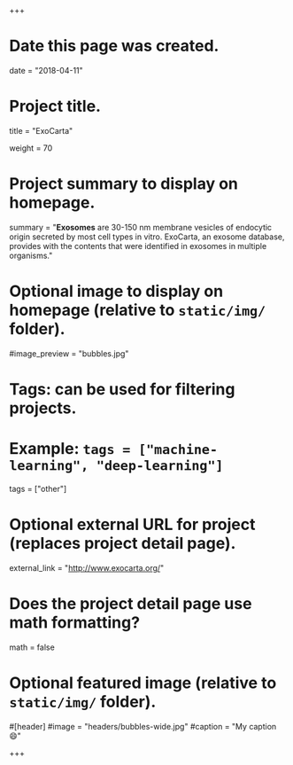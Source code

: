 +++
# Date this page was created.
date = "2018-04-11"

# Project title.
 title = "ExoCarta"

weight = 70
# Project summary to display on homepage.
summary = "**Exosomes** are 30-150 nm membrane vesicles of endocytic origin secreted by most cell types in vitro. ExoCarta, an exosome database, provides with the contents that were identified in exosomes in multiple organisms."

# Optional image to display on homepage (relative to `static/img/` folder).
#image_preview = "bubbles.jpg"

# Tags: can be used for filtering projects.
# Example: `tags = ["machine-learning", "deep-learning"]`
tags = ["other"]

# Optional external URL for project (replaces project detail page).
external_link = "http://www.exocarta.org/"

# Does the project detail page use math formatting?
math = false

# Optional featured image (relative to `static/img/` folder).
#[header]
#image = "headers/bubbles-wide.jpg"
#caption = "My caption :smile:"


+++

